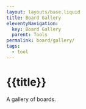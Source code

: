 ```yaml
---
layout: layouts/base.liquid
title: Board Gallery
eleventyNavigation:
  key: Board Gallery
  parent: Tools
permalink: board/gallery/
tags:
  - tool
---
```

# {{title}}
A gallery of boards.

